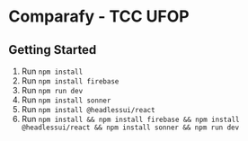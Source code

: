 # Comparafy - TCC UFOP

## Getting Started

1. Run `npm install`
2. Run `npm install firebase`
3. Run `npm run dev`
4. Run `npm install sonner`
3. Run `npm install @headlessui/react`
5. Run `npm install && npm install firebase && npm install @headlessui/react && npm install sonner && npm run dev`



